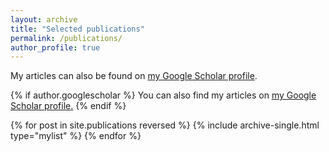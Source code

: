 ```yaml
---
layout: archive
title: "Selected publications"
permalink: /publications/
author_profile: true
---
```


My articles can also be found on [my Google Scholar profile](https://scholar.google.com/citations?user=ubB7qwgAAAAJ&hl=en).

{% if author.googlescholar %}
  You can also find my articles on <u><a href="{{author.googlescholar}}">my Google Scholar profile</a>.</u>
{% endif %}

{% for post in site.publications reversed %}
  {% include archive-single.html type="mylist" %}
{% endfor %}
